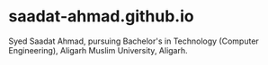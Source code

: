 # saadat-ahmad.github.io
Syed Saadat Ahmad, pursuing Bachelor's in Technology (Computer Engineering), Aligarh Muslim University, Aligarh.

